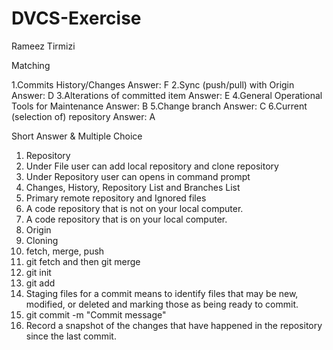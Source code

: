 # DVCS-Exercise
Rameez Tirmizi

Matching

1.Commits History/Changes
Answer: F
2.Sync (push/pull) with Origin
Answer: D
3.Alterations of committed item
Answer: E
4.General Operational Tools for Maintenance
Answer: B
5.Change branch
Answer: C
6.Current (selection of) repository
Answer: A

Short Answer & Multiple Choice

1.	Repository 
2.	Under File user can add local repository and clone repository
3.	Under Repository user can opens in command prompt 
4.	Changes, History, Repository List and Branches List
5.	Primary remote repository and Ignored files
6.	A code repository that is not on your local computer.
7.	A code repository that is on your local computer.
8.	Origin
9.	Cloning
10.	fetch, merge, push
11.	git fetch and then git merge
12.	git init
13.	git add
14.	Staging files for a commit means to identify files that may be new, modified, or deleted and marking those as being ready to commit.
15.	git commit -m "Commit message"
16.	Record a snapshot of the changes that have happened in the repository since the last commit.



